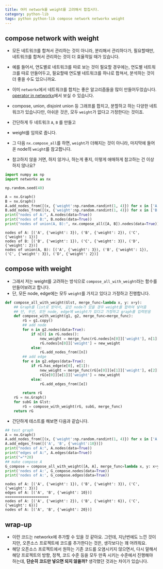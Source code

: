 ```yaml
---
title: 여러 network를 weight를 고려해서 합칩시다. 
category: python-lib
tags: python python-lib compose network networkx weight 
---
```


## compose network with weight

- 모든 네트워크를 합쳐서 관리하는 것이 아니라, 분리해서 관리하다가, 필요할때만, 네트워크를 합쳐서 관리하는 것이 더 효율적일 때가 있습니다. 
- 예를 들어서, 연도별로 네트워크를 따로 보는 것이 필요할 경우에는, 연도별 네트워크를 따로 만들어두고, 필요할때 연도별 네트워크를 하나로 합쳐서, 분석하는 것이 더 좋을 수도 있으니까요. 
- 이미 `networkx`에서 네트워크를 합치는 좋은 알고리즘들을 많이 만들어두었습니다. [operator in networkx](https://networkx.github.io/documentation/stable/reference/algorithms/operators.html)에서 보실 수 있습니다. 
- compose, union, disjoint union 등 그래프를 합치고, 분할하고 하는 다양한 네트워크가 있습니다만, 아쉬운 것은, 모두 `weight`가 없다고 가정한다는 것이죠. 

- 간단하게 두 네트워크 `A`, `B` 를 만들고 
- weight를 임의로 줍니다. 
- 그 다음 `nx.compose_all`를 하면, `weight`가 더해지는 것이 아니라, 마지막에 들어온 node의 `weight`를 참고합니다. 
- 참고하지 않을 거면, 하지 않거나, 하는게 좋지, 이렇게 애매하게 참고하는 건 이상하지 않나요? 

```python
import numpy as np 
import networkx as nx

np.random.seed(40)

A = nx.Graph()
B = nx.Graph()
A.add_nodes_from([(x, {'weight':np.random.randint(1, 4)}) for x in ['A', 'B', 'C']])
B.add_nodes_from([(x, {'weight':np.random.randint(1, 4)}) for x in ['B', 'C', 'D']])
print("nodes of A:", A.nodes(data=True))
print("nodes of B:", B.nodes(data=True))
print("nodes of union(A, B):", nx.compose_all([A, B]).nodes(data=True))
```

```
nodes of A: [('A', {'weight': 3}), ('B', {'weight': 2}), ('C', {'weight': 1})]
nodes of B: [('B', {'weight': 1}), ('C', {'weight': 3}), ('D', {'weight': 2})]
nodes of union(A, B): [('A', {'weight': 3}), ('B', {'weight': 1}), ('C', {'weight': 3}), ('D', {'weight': 2})]
```


## compose with weight

- 그래서 저는 weight를 고려하는 방식으로 `compose_all_with_weight`라는 함수를 만들어보려고 합니다. 
- 단, 모든 node, edge에는 모두 `weight`를 가지고 있다고 가정하고 진행합니다. 

```python
def compose_all_with_weight(Glst, merge_func=lambda x, y: x+y):
    ## Graph를 list로 받아서, 같은 node가 있을 경우 weight를 합하여 넣어줌
    ## 단, 우선, 모든 node, edge에 weight가 있다고 가정하고 graph를 입력받음
    def compose_with_weight(g1, g2, merge_func=merge_func):
        rG = g1.copy()
        ## add node
        for n in g2.nodes(data=True):
            if n[0] in rG.nodes():
                new_weight = merge_func(rG.nodes[n[0]]['weight'], n[1]['weight'])
                rG.nodes[n[0]]['weight'] = new_weight
            else:
                rG.add_nodes_from([n])
        ## add edge
        for e in g2.edges(data=True):
            if rG.has_edge(e[0], e[1]):
                new_weight = merge_func(rG[e[0]][e[1]]['weight'], e[2]['weight'])
                rG[e[0]][e[1]]['weight'] = new_weight
            else:
                rG.add_edges_from([e])
                
        return rG
    rG = nx.Graph()
    for subG in Glst:
        rG = compose_with_weight(rG, subG, merge_func)
    return rG
```

- 간단하게 테스트를 해보면 다음과 같습니다. 

```python
## test graph 
A = nx.Graph()
A.add_nodes_from([(x, {'weight':np.random.randint(1, 4)}) for x in ['A', 'B', 'C']])
A.add_edges_from([('A', 'B', {'weight':10})])
print("nodes of A:", A.nodes(data=True))
print("edges of A:", A.edges(data=True))
print("="*20)
## make compose A 
G_compose = compose_all_with_weight([A, A], merge_func=lambda x, y: x+y)
print('nodes of A:', G_compose.nodes(data=True))
print('nodes of A:', G_compose.edges(data=True))
```

```
nodes of A: [('A', {'weight': 1}), ('B', {'weight': 3}), ('C', {'weight': 3})]
edges of A: [('A', 'B', {'weight': 10})]
====================
nodes of A: [('A', {'weight': 2}), ('B', {'weight': 6}), ('C', {'weight': 6})]
nodes of A: [('A', 'B', {'weight': 20})]
```

## wrap-up

- 이런 코드는 networkx에 추가할 수 있을 것 같아요. 그런데, 지난번에도 느낀 것이지만, 오픈소스 프로젝트에 코드를 추가한다는 것은, 생각보다는 꽤 어려워요. 
- 해당 오픈소스 프로젝트에서 원하는 기존 코드를 오염시키지 않으면서, 다시 말해서 해당 프로젝트의 방향, 정책, 코드 수준 등을 모두 만족 시키는 수준에서 진행해야 하는데, **단순히 코드만 넣으면 되지 않을까?** 생각했던 것과는 차이가 있습니다. 

